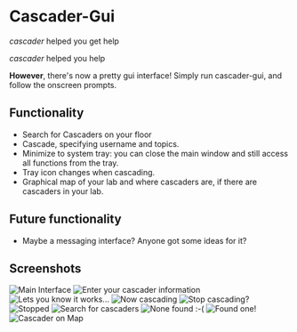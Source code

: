 # Cascader-Gui #

*cascader* helped you get help

*cascader* helped you help

**However**, there's now a pretty gui interface! Simply run cascader-gui, and follow the onscreen prompts.

## Functionality ##
- Search for Cascaders on your floor
- Cascade, specifying username and topics.
- Minimize to system tray: you can close the main window and still access all functions from the tray.
- Tray icon changes when cascading.
- Graphical map of your lab and where cascaders are, if there are cascaders in your lab.

## Future functionality ##
- Maybe a messaging interface? Anyone got some ideas for it?

## Screenshots ##
![Main Interface](http://github.com/xoebus/at-tools/raw/master/cascader-gui/screens/main.png)
![Enter your cascader information](http://github.com/xoebus/at-tools/raw/master/cascader-gui/screens/cascader-info.png)
![Lets you know it works...](http://github.com/xoebus/at-tools/raw/master/cascader-gui/screens/confirmation.png)
![Now cascading](http://github.com/xoebus/at-tools/raw/master/cascader-gui/screens/cascading.png)
![Stop cascading?](http://github.com/xoebus/at-tools/raw/master/cascader-gui/screens/stopme.png)
![Stopped](http://github.com/xoebus/at-tools/raw/master/cascader-gui/screens/not_cascading.png)
![Search for cascaders](http://github.com/xoebus/at-tools/raw/master/cascader-gui/screens/search1.png)
![None found :-(](http://github.com/xoebus/at-tools/raw/master/cascader-gui/screens/no-cascaders.png)
![Found one!](http://github.com/xoebus/at-tools/raw/master/cascader-gui/screens/found-one.png)
![Cascader on Map](http://github.com/xoebus/at-tools/raw/shearn89-maps/cascader-gui/screens/casc-map.png)
